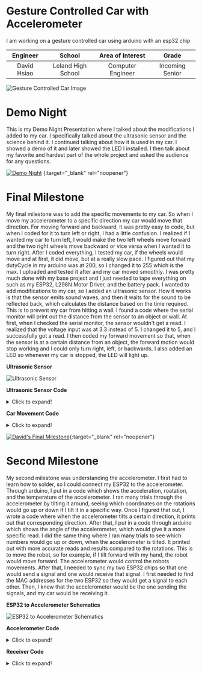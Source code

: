 ﻿# Gesture Controlled Car with Accelerometer
I am working on a gesture controlled car using arduino with an esp32 chip

| **Engineer** | **School** | **Area of Interest** | **Grade** |
|:--:|:--:|:--:|:--:|
| David Hsiao | Leland High School | Computer Engineer | Incoming Senior

![Gesture Controlled Car Image](https://bluestampengineering.com/wp-content/uploads/2020/05/edited_qR6z8Gq5H1-6-scaled.jpg)
  
# Demo Night
This is my Demo Night Presentation where I talked about the modifications I added to my car. I specifically talked about the ultrasonic sensor and the science behind it. I  continued talking about how it is used in my car. I showed a demo of it and later showed the LED I installed. I then talk about my favorite and hardest part of the whole project and asked the audience for any questions. 


[![Demo Night](https://res.cloudinary.com/marcomontalbano/image/upload/v1627067837/video_to_markdown/images/youtube--6xMbgw5My1g-c05b58ac6eb4c4700831b2b3070cd403.jpg)](https://youtu.be/6xMbgw5My1g "Demo Night") {:target="_blank" rel="noopener"}


# Final Milestone
My final milestone was to add the specific movements to my car. So when I move my accelerometer to a specific direction my car would move that direction. For moving forward and backward, it was pretty easy to code, but when I coded for it to turn left or right, I had a little confusion. I realized if I wanted my car to turn left, I would make the two left wheels move forward and the two right wheels move backward or vice versa when I wanted it to turn right. After I coded everything, I tested my car, if the wheels would move and at first, it did move, but at a really slow pace. I figured out that my dutyCycle in my arduino was at 200, so I changed it to 255 which is the max. I uploaded and tested it after and my car moved smoothly. I was pretty much done with my base project and I just needed to tape everything on such as my ESP32, L298N Motor Driver, and the battery pack. I wanted to add modifications to my car, so I added an ultrasonic sensor. How it works is that the sensor emits sound waves, and then it waits for the sound to be reflected back, which calculates the distance based on the time required. This is to prevent my car from hitting a wall. I found a code where the serial monitor will print out the distance from the sensor to an object or wall. At first, when I checked the serial monitor, the sensor wouldn't get a read. I realized that the voltage input was at 3.3 instead of 5. I changed it to 5, and I successfully got a read. I then coded my forward movement so that, when the sensor is at a certain distance from an object, the forward motion would stop working and I could only turn right, left, or backwards. I also added an LED so whenever my car is stopped, the LED will light up.

**Ultrasonic Sensor**

![Ultrasonic Sensor](https://user-images.githubusercontent.com/87206629/126558760-7a5fd348-a0f6-4ffc-a7cc-a2bc17e696ff.gif)




**Ultrasonic Sensor Code**
<details>
  <summary>Click to expand!</summary>
  
```C++
// defines pins numbers
const int trigPin = 16;
const int echoPin = 17;
// defines variables
long duration;
int distance;
void setup() {
pinMode(trigPin, OUTPUT); // Sets the trigPin as an Output
pinMode(echoPin, INPUT); // Sets the echoPin as an Input
Serial.begin(9600); // Starts the serial communication
}
void loop() {
// Clears the trigPin
digitalWrite(trigPin, LOW);
delayMicroseconds(2);
// Sets the trigPin on HIGH state for 10 micro seconds
digitalWrite(trigPin, HIGH);
delayMicroseconds(10);
digitalWrite(trigPin, LOW);
// Reads the echoPin, returns the sound wave travel time in microseconds
duration = pulseIn(echoPin, HIGH);
// Calculating the distance
distance= duration*0.034/2;
// Prints the distance on the Serial Monitor
Serial.print("Distance: ");
Serial.println(distance);
}
```
</details>
  
**Car Movement Code**
<details>
  <summary>Click to expand!</summary>
  
```C++
 if (message == "Forwar") {
      if (distance > 10) {
        int dutyCycle = 255;
        digitalWrite(motor1Pin1, LOW);
        digitalWrite(motor1Pin2, HIGH);
        digitalWrite(motor2Pin1, LOW);
        digitalWrite(motor2Pin2, HIGH);
        ledcWrite(pwmChannel, dutyCycle);
      }
      else {
        digitalWrite(motor1Pin1, LOW);
        digitalWrite(motor1Pin2, LOW);
        digitalWrite(motor2Pin1, LOW);
        digitalWrite(motor2Pin2, LOW);
      }
    }
    else if (message == "Backwar") {
      int dutyCycle = 255;
      digitalWrite(motor1Pin1, HIGH);
      digitalWrite(motor1Pin2, LOW);
      digitalWrite(motor2Pin1, HIGH);
      digitalWrite(motor2Pin2, LOW);
      ledcWrite(pwmChannel, dutyCycle);
    }
    else if (message == "Lef") {
      int dutyCycle = 255;
      digitalWrite(motor1Pin1, HIGH);
      digitalWrite(motor1Pin2, LOW);
      digitalWrite(motor2Pin1, LOW);
      digitalWrite(motor2Pin2, HIGH);
      ledcWrite(pwmChannel, dutyCycle);
    }
    else if (message == "Righ") {
      int dutyCycle = 255;
      digitalWrite(motor1Pin1, LOW);
      digitalWrite(motor1Pin2, HIGH);
      digitalWrite(motor2Pin1, HIGH);
      digitalWrite(motor2Pin2, LOW);
      ledcWrite(pwmChannel, dutyCycle);
    }
    else if (message == "Stoppe") {
      digitalWrite(motor1Pin1, LOW);
      digitalWrite(motor1Pin2, LOW);
      digitalWrite(motor2Pin1, LOW);
      digitalWrite(motor2Pin2, LOW);
    }
    else {
      Serial.println("error");
    }
```
  </details>



[![David's Final Milestone](https://res.cloudinary.com/marcomontalbano/image/upload/v1627067431/video_to_markdown/images/youtube--EVWUg6BVQ-0-c05b58ac6eb4c4700831b2b3070cd403.jpg)](https://youtu.be/EVWUg6BVQ-0 "David's Final Milestone"){:target="_blank" rel="noopener"}

# Second Milestone
My second milestone was understanding the accelerometer. I first had to learn how to solder, so I could connect my ESP32 to the accelerometer. Through arduino, I put in a code which shows the acceleration, roatation, and the temperature of the accelerometer. I ran many trials through the accelerometer by tilting it around, seeing which coordinates on the rotations would go up or down if I tilt it in a specific way. Once I figured that out, I wrote a code where when the accelerometer tilts a certain direction, it prints out that corresponding direction. After that, I put in a code through arduino which shows the angle of the accelerometer, which would give it a more specific read. I did the same thing where I ran many trials to see which numbers would go up or down, when the accelerometer is tilted. It printed out with more accurate reads and results compared to the rotations. This is to move the robot, so for example, if I tilt forward with my hand, the robot would move forward. The accelerometer would control the robots movements. After that, I needed to sync my two ESP32 chips so that one would send a signal and one would receive that signal. I first needed to find the MAC addresses for the two ESP32 so they would get a signal to each other. Then, I knew that the accelerometer would be the one sending the signals, and my car would be receiving it.

**ESP32 to Accelerometer Schematics**

![ESP32 to Accelerometer Schematics](https://user-images.githubusercontent.com/87206629/126555810-f163bbaf-c084-4277-ae30-dde799a2ab85.png)


**Accelerometer Code**
<details>
  <summary>Click to expand!</summary>
  
```C++
#include<Wire.h>
#include<TwoWayESP.h>
const uint8_t otherESPAddr[6] = {0x08, 0x3A, 0xF2, 0x6C, 0xFE, 0xE8 };

const int MPU_addr = 0x68;
int16_t AcX, AcY, AcZ, Tmp, GyX, GyY, GyZ;

int minVal = 265;
int maxVal = 402;

double x;
double y;
double z;

void setup() {
  TwoWayESP::Begin(otherESPAddr);
  Wire.begin();
  Wire.beginTransmission(MPU_addr);
  Wire.write(0x6B);
  Wire.write(0);
  Wire.endTransmission(true);
  Serial.begin(115200);
}
void loop() {
  Wire.beginTransmission(MPU_addr);
  Wire.write(0x3B);
  Wire.endTransmission(false);
  Wire.requestFrom(MPU_addr, 14, true);
  AcX = Wire.read() << 8 | Wire.read();
  AcY = Wire.read() << 8 | Wire.read();
  AcZ = Wire.read() << 8 | Wire.read();
  int xAng = map(AcX, minVal, maxVal, -90, 90);
  int yAng = map(AcY, minVal, maxVal, -90, 90);
  int zAng = map(AcZ, minVal, maxVal, -90, 90);

  x = RAD_TO_DEG * (atan2(-yAng, -zAng) + PI);
  y = RAD_TO_DEG * (atan2(-xAng, -zAng) + PI);
  z = RAD_TO_DEG * (atan2(-yAng, -xAng) + PI);

  Serial.print("AngleX= ");
  Serial.println(x);

  Serial.print("AngleY= ");
  Serial.println(y);

  Serial.print("AngleZ= ");
  Serial.println(z);
  Serial.println("-----------------------------------------");
  delay(10);

  String send;
  if (x >= 40 && x <= 100) {
    send = "Forward";
    Serial.println(send);
  }
  else if (x <= 310 && x >= 260) {
    send = "Backward";
    Serial.println(send);
  }

  else if (y >= 100 && y <= 200) {
    send = "Right";
    Serial.println(send);
  }
  else if (y <= 65 && y >= 0) {
    send = "Left";
    Serial.println(send);
  }
  else {
    send = "Stopped";
    Serial.println(send);
  }
 TwoWayESP::SendString(send);
}
```
  </details>

**Receiver Code**
 <details>
  <summary>Click to expand!</summary>   
   
```C++
#include <TwoWayESP.h>

int motor1Pin1 = 27;
int motor1Pin2 = 26;
int enable1Pin = 14;
int motor2Pin1 = 32;
int motor2Pin2 = 33;
int enable2Pin = 25;

// Setting PWM properties
const int freq = 30000;
const int pwmChannel = 0;
const int resolution = 8;
int dutyCycle = 255;

// defines pins numbers
const int trigPin = 16;
const int echoPin = 17;
// defines variables
long duration;
int distance;

// Make this the OTHER ESPs mac address
// The mac address can be found by uploading this program
// It will be output on the serial terminal
const uint8_t otherESPAddr[6] = {0x08, 0x3A, 0xF2, 0x6D, 0x07, 0xEC };

void setup() {
  // sets the pins as outputs:
  pinMode(motor1Pin1, OUTPUT);
  pinMode(motor1Pin2, OUTPUT);
  pinMode(enable1Pin, OUTPUT);
  pinMode(motor2Pin1, OUTPUT);
  pinMode(motor2Pin2, OUTPUT);
  pinMode(enable2Pin, OUTPUT);

  // configure LED PWM functionalitites
  ledcSetup(pwmChannel, freq, resolution);

  // attach the channel to the GPIO to be controlled
  ledcAttachPin(enable1Pin, pwmChannel);
  ledcAttachPin(enable2Pin, pwmChannel);

  pinMode(trigPin, OUTPUT); // Sets the trigPin as an Output
  pinMode(echoPin, INPUT); // Sets the echoPin as an Input

  Serial.begin(115200);

  // Begin TwoWayESP with the other ESPs mac
  TwoWayESP::Begin(otherESPAddr);
}

void loop() {
  // Clears the trigPin
  digitalWrite(trigPin, LOW);
  delayMicroseconds(2);
  // Sets the trigPin on HIGH state for 10 micro seconds
  digitalWrite(trigPin, HIGH);
  delayMicroseconds(10);
  digitalWrite(trigPin, LOW);
  // Reads the echoPin, returns the sound wave travel time in microseconds
  duration = pulseIn(echoPin, HIGH);
  // Calculating the distance
  distance = duration * 0.034 / 2;
  // Prints the distance on the Serial Monitor
  Serial.print("Distance: ");
  Serial.println(distance);
  // Check if there is an available read
  if (TwoWayESP::Available()) {
    //Serial.print("[Incoming] String data: ");
    //Serial.println(TwoWayESP::GetString());
    String message = TwoWayESP::GetString();
    Serial.println(message);
    if (message == "Forwar") {
      if (distance > 10) {
        int dutyCycle = 255;
        digitalWrite(motor1Pin1, LOW);
        digitalWrite(motor1Pin2, HIGH);
        digitalWrite(motor2Pin1, LOW);
        digitalWrite(motor2Pin2, HIGH);
        ledcWrite(pwmChannel, dutyCycle);
      }
      else {
        digitalWrite(motor1Pin1, LOW);
        digitalWrite(motor1Pin2, LOW);
        digitalWrite(motor2Pin1, LOW);
        digitalWrite(motor2Pin2, LOW);
      }
    }
    else if (message == "Backwar") {
      int dutyCycle = 255;
      digitalWrite(motor1Pin1, HIGH);
      digitalWrite(motor1Pin2, LOW);
      digitalWrite(motor2Pin1, HIGH);
      digitalWrite(motor2Pin2, LOW);
      ledcWrite(pwmChannel, dutyCycle);
    }
    else if (message == "Lef") {
      int dutyCycle = 255;
      digitalWrite(motor1Pin1, HIGH);
      digitalWrite(motor1Pin2, LOW);
      digitalWrite(motor2Pin1, LOW);
      digitalWrite(motor2Pin2, HIGH);
      ledcWrite(pwmChannel, dutyCycle);
    }
    else if (message == "Righ") {
      int dutyCycle = 255;
      digitalWrite(motor1Pin1, LOW);
      digitalWrite(motor1Pin2, HIGH);
      digitalWrite(motor2Pin1, HIGH);
      digitalWrite(motor2Pin2, LOW);
      ledcWrite(pwmChannel, dutyCycle);
    }
    else if (message == "Stoppe") {
      digitalWrite(motor1Pin1, LOW);
      digitalWrite(motor1Pin2, LOW);
      digitalWrite(motor2Pin1, LOW);
      digitalWrite(motor2Pin2, LOW);
    }
    else {
      Serial.println("error");
    }
  }
}
```
    </details>

[![Second Milestone](https://res.cloudinary.com/marcomontalbano/image/upload/v1626808458/video_to_markdown/images/youtube--BjxW1DclkYA-c05b58ac6eb4c4700831b2b3070cd403.jpg)](https://youtu.be/BjxW1DclkYA "Second Milestone"){:target="_blank" rel="noopener"}
# First Milestone
  

My first milestone was building the car chassis and getting all of my motors to work. I first started off building the car chassis, so screwing in the DC motors in and putting the rubber wheels. I needed to understand all of the components that were used such as the ESP32, L298N Motor Driver, and where all of the wirings should go. I first started with trying to get the two left wheels to work by plugging all of the wires from the ESP32 to the motor driver. I then connected the wires from the motors to the motor drivers and plugged a battery pack to the driver to power it. The L298N Motor Driver is perfect for this because it can handle up to 3A at 35V and allows us to drive four DC motors simultaneously. After, I checked my arduino code, making sure all of the inputs were correct so that the wheels would spin. I then did the same thing for the two right wheels and at first they spun the opposite direction from the two left wheels. I noticed that I had plugged in the wires incorrectly, but I managed to fix it. Finally, I put in the code for the two right wheels, making sure that I had all of my inputs correct corresponding to its wheels, and they all spun in sync. 

[![First Milestone](https://res.cloudinary.com/marcomontalbano/image/upload/v1626377722/video_to_markdown/images/youtube--TvEqnt8vFWk-c05b58ac6eb4c4700831b2b3070cd403.jpg)](https://www.youtube.com/watch?v=TvEqnt8vFWk "David's First Milestone"){:target="_blank" rel="noopener"}

**ESP32 to L298N Motor Driver Schematics**
![ESP32 to L298N Motor Driver Schematics](https://i1.wp.com/randomnerdtutorials.com/wp-content/uploads/2018/05/ESP32_1_DC_Motor_bb.png?quality=100&strip=all&ssl=1)

**Motor Code**
```C++
// Motor A
int motor1Pin1 = 27; 
int motor1Pin2 = 26; 
int enable1Pin = 14;
int motor2Pin1 = 32;
int motor2Pin2 = 33;
int enable2Pin = 25;

// Setting PWM properties
const int freq = 30000;
const int pwmChannel = 0;
const int resolution = 8;
int dutyCycle = 200;

void setup() {
  // sets the pins as outputs:
  pinMode(motor1Pin1, OUTPUT);
  pinMode(motor1Pin2, OUTPUT);
  pinMode(enable1Pin, OUTPUT);
  pinMode(motor2Pin1, OUTPUT);
  pinMode(motor2Pin2, OUTPUT);
  pinMode(enable2Pin, OUTPUT);
  
  // configure LED PWM functionalitites
  ledcSetup(pwmChannel, freq, resolution);
  
  // attach the channel to the GPIO to be controlled
  ledcAttachPin(enable1Pin, pwmChannel);
  ledcAttachPin(enable2Pin, pwmChannel);

  Serial.begin(115200);

  // testing
  Serial.print("Testing DC Motor...");
}

void loop() {
  // Move the DC motor forward at maximum speed
  Serial.println("Moving Forward");
  digitalWrite(motor1Pin1, LOW);
  digitalWrite(motor1Pin2, HIGH); 
  digitalWrite(motor2Pin1, LOW);
  digitalWrite(motor2Pin2, HIGH); 
  delay(2000);

  // Stop the DC motor
  Serial.println("Motor stopped");
  digitalWrite(motor1Pin1, LOW);
  digitalWrite(motor1Pin2, LOW);
  digitalWrite(motor2Pin1, LOW);
  digitalWrite(motor2Pin2, LOW);
  delay(1000);

  // Move DC motor backwards at maximum speed
  Serial.println("Moving Backwards");
  digitalWrite(motor1Pin1, HIGH);
  digitalWrite(motor1Pin2, LOW); 
  digitalWrite(motor2Pin1, HIGH);
  digitalWrite(motor2Pin2, LOW); 
  delay(2000);

  // Stop the DC motor
  Serial.println("Motor stopped");
  digitalWrite(motor1Pin1, LOW);
  digitalWrite(motor1Pin2, LOW);
  digitalWrite(motor2Pin1, LOW);
  digitalWrite(motor2Pin2, LOW);
  delay(1000);

  // Move DC motor forward with increasing speed
  digitalWrite(motor1Pin1, HIGH);
  digitalWrite(motor1Pin2, LOW);
  digitalWrite(motor2Pin1, HIGH);
  digitalWrite(motor2Pin2, LOW);
  while (dutyCycle <= 255){
    ledcWrite(pwmChannel, dutyCycle);   
    Serial.print("Forward with duty cycle: ");
    Serial.println(dutyCycle);
    dutyCycle = dutyCycle + 5;
    delay(500);
  }
  dutyCycle = 200;
}
```
